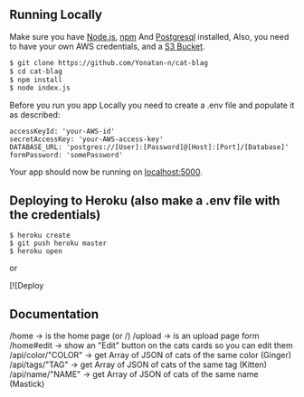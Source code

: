 ## Running Locally


Make sure you have [Node.js](http://nodejs.org/), [npm](https://www.npmjs.com/) And [Postgresql](https://www.postgresql.org) installed, Also, you need to have your own AWS credentials, and a [S3 Bucket](https://aws.amazon.com/s3/).
```sh
$ git clone https://github.com/Yonatan-n/cat-blag
$ cd cat-blag
$ npm install
$ node index.js
```

Before you run you app Locally you need to create a .env file and populate it as described:
```
accessKeyId: 'your-AWS-id'
secretAccessKey: 'your-AWS-access-key'
DATABASE_URL: 'postgres://[User]:[Password]@[Host]:[Port]/[Database]'
formPassword: 'somePassword'
```

Your app should now be running on [localhost:5000](http://localhost:5000/).

## Deploying to Heroku (also make a .env file with the credentials)

```
$ heroku create
$ git push heroku master
$ heroku open
```
or

[![Deploy
## Documentation

/home -> is the home page (or /)
/upload -> is an upload page form
/home#edit -> show an "Edit" button on the cats cards so you can edit them
/api/color/"COLOR" -> get Array of JSON of cats of the same color (Ginger)
/api/tags/"TAG" -> get Array of JSON of cats of the same tag (Kitten)
/api/name/"NAME" -> get Array of JSON of cats of the same name (Mastick)

